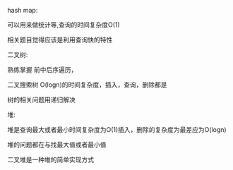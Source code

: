 hash map:

可以用来做统计等,查询的时间复杂度O(1)

相关题目觉得应该是利用查询快的特性

二叉树:

熟练掌握 前中后序遍历，

二叉搜索树 O(logn)的时间复杂度，插入，查询，删除都是

树的相关问题用递归解决

堆:

堆是查询最大或者最小时间复杂度为O(1)插入，删除的复杂度为最差应为O(logn)

堆的问题都在与找最大值或者最小值

二叉堆是一种堆的简单实现方式


